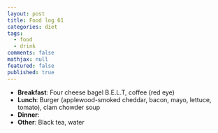 ```yaml
---
layout: post
title: Food log 61
categories: diet
tags: 
  - food
  - drink
comments: false
mathjax: null
featured: false
published: true
---
```


* **Breakfast**: Four cheese bagel B.E.L.T, coffee (red eye)
* **Lunch**: Burger (applewood-smoked cheddar, bacon, mayo, lettuce, tomato), clam chowder soup
* **Dinner**: 
* **Other**: Black tea, water